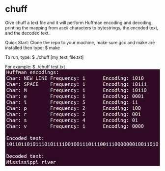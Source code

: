 # chuff

Give chuff a text file and it will perform Huffman encoding and decoding, printing the mapping from ascii characters to bytestrings, the encoded text, and the decoded text.

Quick Start:
Clone the repo to your machine, make sure gcc and make are installed then type:
$ make

To run, type:
$ ./chuff [my_text_file.txt]

For example:
$ ./chuff test.txt
![chuff_example](chuff_example.png?raw=true "Chuff Test Example")
